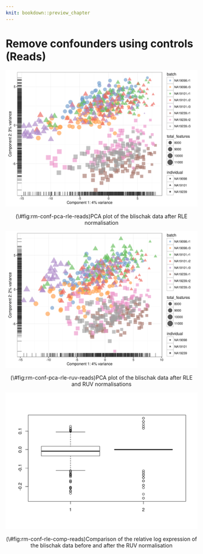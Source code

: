 ```yaml
---
knit: bookdown::preview_chapter
---
```


# Remove confounders using controls (Reads)





<div class="figure" style="text-align: center">
<img src="15-remove-conf-reads_files/figure-html/rm-conf-pca-rle-reads-1.png" alt="PCA plot of the blischak data after RLE normalisation" width="672" />
<p class="caption">(\#fig:rm-conf-pca-rle-reads)PCA plot of the blischak data after RLE normalisation</p>
</div>

<div class="figure" style="text-align: center">
<img src="15-remove-conf-reads_files/figure-html/rm-conf-pca-rle-ruv-reads-1.png" alt="PCA plot of the blischak data after RLE and RUV normalisations" width="672" />
<p class="caption">(\#fig:rm-conf-pca-rle-ruv-reads)PCA plot of the blischak data after RLE and RUV normalisations</p>
</div>

<div class="figure" style="text-align: center">
<img src="15-remove-conf-reads_files/figure-html/rm-conf-rle-comp-reads-1.png" alt="Comparison of the relative log expression of the blischak data before and after the RUV normalisation" width="672" />
<p class="caption">(\#fig:rm-conf-rle-comp-reads)Comparison of the relative log expression of the blischak data before and after the RUV normalisation</p>
</div>
